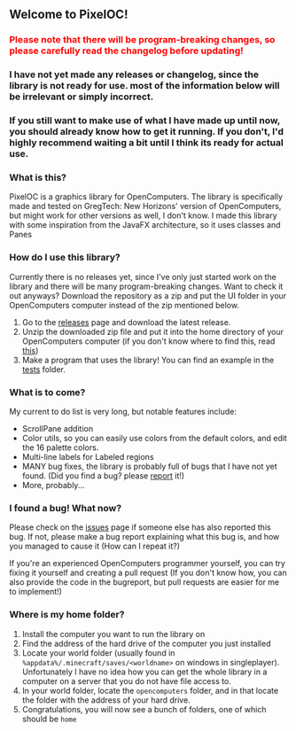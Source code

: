 ## Welcome to PixelOC!
### <font color="red"> Please note that there will be program-breaking changes, so please carefully read the changelog before updating! </font>
### I have not yet made any releases or changelog, since the library is not ready for use. most of the information below will be irrelevant or simply incorrect.
### If you still want to make use of what I have made up until now, you should already know how to get it running. If you don't, I'd highly recommend waiting a bit until I think its ready for actual use.
### What is this?
PixelOC is a graphics library for OpenComputers.
The library is specifically made and tested on GregTech: New Horizons' version of OpenComputers, but might work for other versions as well, I don't know.
I made this library with some inspiration from the JavaFX architecture, so it uses classes and Panes

### How do I use this library?
Currently there is no releases yet, since I've only just started work on the library and there will be many program-breaking changes. Want to check it out anyways? Download the repository as a zip and put the UI folder in your OpenComputers computer instead of the zip mentioned below.
1. Go to the [releases](https://github.com/guid118/PixelOC/releases) page and download the latest release.
2. Unzip the downloaded zip file and put it into the home directory of your OpenComputers computer (if you don't know where to find this, read [this](#where-is-my-home-folder))
3. Make a program that uses the library! You can find an example in the [tests](https://github.com/guid118/PixelOC/tree/master/UI/tests) folder.


### What is to come?
My current to do list is very long, but notable features include:
- ScrollPane addition
- Color utils, so you can easily use colors from the default colors, and edit the 16 palette colors.
- Multi-line labels for Labeled regions
- MANY bug fixes, the library is probably full of bugs that I have not yet found. (Did you find a bug? please [report](#i-found-a-bug-what-now) it!)
- More, probably...


### I found a bug! What now?
Please check on the [issues](https://github.com/guid118/PixelOC/issues?q=is%3Aissue%20state%3Aopen)
page if someone else has also reported this bug. If not, please make a bug report explaining what this bug is, and how you managed to cause it (How can I repeat it?)

If you're an experienced OpenComputers programmer yourself, you can try fixing it yourself and creating a pull request (If you don't know how, you can also provide the code in the bugreport, but pull requests are easier for me to implement!)


### Where is my home folder?
1. Install the computer you want to run the library on
2. Find the address of the hard drive of the computer you just installed
3. Locate your world folder (usually found in `%appdata%/.minecraft/saves/<worldname>` on windows in singleplayer). Unfortunately I have no idea how you can get the whole library in a computer on a server that you do not have file access to.
4. In your world folder, locate the `opencomputers` folder, and in that locate the folder with the address of your hard drive.
5. Congratulations, you will now see a bunch of folders, one of which should be `home`
